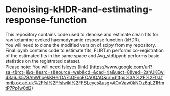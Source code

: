 # Denoising-kHDR-and-estimating-response-function

This repository contains code used to denoise and estimate clean fits for raw ketamine evoked haemodynamic response function (kHDR).\
You will need to clone the modified version of scipy from my repository.\
Final.ipynb contains code to estimate fits, FLIRT.m performs co-registration of the estimated fits in the same space and Avg_std.ipynb performs basic statistics on the registrated dataset.\
Please note: You will need fsleyes [link] (https://www.google.com/url?sa=t&rct=j&q=&esrc=s&source=web&cd=&cad=rja&uact=8&ved=2ahUKEwi43a6Jk578AhWhoekKHerDA7cQFnoECA0QAQ&url=https%3A%2F%2Ffsl.fmrib.ox.ac.uk%2Ffsl%2Ffslwiki%2FFSLeyes&usg=AOvVaw0kNOz6qL21HmtP7Pp1w0d2)
